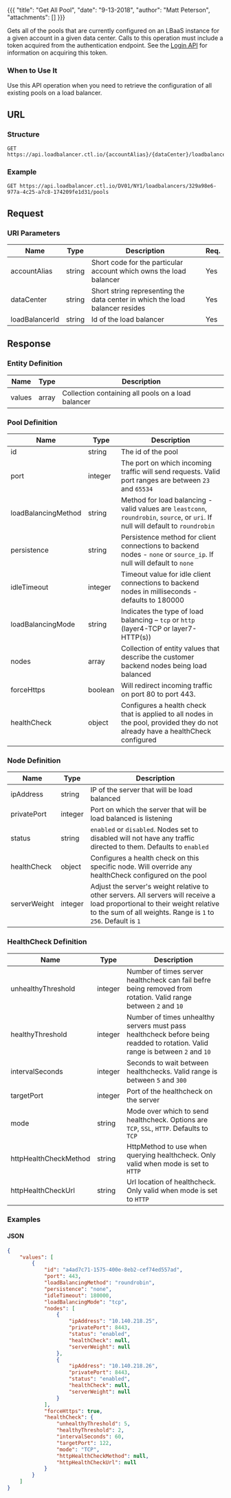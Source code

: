 {{{
  "title": "Get All Pool",
  "date": "9-13-2018",
  "author": "Matt Peterson",
  "attachments": []
}}}

Gets all of the pools that are currently configured on an LBaaS instance for a given account in a given data center. Calls to this operation must include a token acquired from the authentication endpoint. See the [Login API](../Authentication/login.md) for information on acquiring this token.

### When to Use It

Use this API operation when you need to retrieve the configuration of all existing pools on a load balancer. 

## URL

### Structure

    GET https://api.loadbalancer.ctl.io/{accountAlias}/{dataCenter}/loadbalancers/{loadBalancerId}/pools

### Example

    GET https://api.loadbalancer.ctl.io/DV01/NY1/loadbalancers/329a98e6-977a-4c25-a7c8-174209fe1d31/pools

## Request

### URI Parameters

| Name | Type | Description | Req. |
| --- | --- | --- | --- |
| accountAlias | string | Short code for the particular account which owns the load balancer | Yes |
| dataCenter | string | Short string representing the data center in which the load balancer resides | Yes |
| loadBalancerId | string | Id of the load balancer | Yes |

## Response

### Entity Definition

| Name | Type | Description |
| --- | --- | --- |
| values | array | Collection containing all pools on a load balancer |

### Pool Definition

| Name | Type | Description |
| --- | --- | --- |
| id | string | The id of the pool |
| port | integer | The port on which incoming traffic will send requests. Valid port ranges are between `23` and `65534` |
| loadBalancingMethod | string | Method for load balancing - valid values are `leastconn`, `roundrobin`, `source`, or `uri`. If null will default to `roundrobin` |
| persistence | string | Persistence method for client connections to backend nodes - `none` or `source_ip`. If null will default to `none` |
| idleTimeout | integer | Timeout value for idle client connections to backend nodes in milliseconds - defaults to 180000 |
| loadBalancingMode | string | Indicates the type of load balancing – `tcp` or `http` (layer4-TCP or layer7-HTTP(s)) |
| nodes | array | Collection of entity values that describe the customer backend nodes being load balanced |
| forceHttps | boolean | Will redirect incoming traffic on port 80 to port 443. |
| healthCheck | object | Configures a health check that is applied to all nodes in the pool, provided they do not already have a healthCheck configured |

### Node Definition 

| Name | Type | Description |
| --- | --- | --- |
| ipAddress | string | IP of the server that will be load balanced |
| privatePort | integer | Port on which the server that will be load balanced is listening |
| status | string | `enabled` or `disabled`. Nodes set to disabled will not have any traffic directed to them. Defaults to `enabled` | 
| healthCheck | object | Configures a health check on this specific node. Will override any healthCheck configured on the pool |
| serverWeight | integer | Adjust the server's weight relative to other servers. All servers will receive a load proportional to their weight relative to the sum of all weights. Range is `1` to `256`. Default is `1` |

### HealthCheck Definition 

| Name | Type | Description |
| --- | --- | --- |
| unhealthyThreshold | integer | Number of times server healthcheck can fail befre being removed from rotation. Valid range between `2` and `10` |
| healthyThreshold | integer | Number of times unhealthy servers must pass healthcheck before being readded to rotation. Valid range is between `2` and `10` |
| intervalSeconds | integer | Seconds to wait between healthchecks. Valid range is between `5` and `300` |
| targetPort | integer | Port of the healthcheck on the server |
| mode | string | Mode over which to send healthcheck. Options are `TCP`, `SSL`, `HTTP`. Defaults to `TCP` |
| httpHealthCheckMethod | string | HttpMethod to use when querying healthcheck. Only valid when mode is set to `HTTP` |
| httpHealthCheckUrl | string | Url location of healthcheck. Only valid when mode is set to `HTTP` |

### Examples

#### JSON
```json
{
    "values": [
        {
            "id": "a4ad7c71-1575-400e-8eb2-cef74ed557ad",
            "port": 443,
            "loadBalancingMethod": "roundrobin",
            "persistence": "none",
            "idleTimeout": 180000,
            "loadBalancingMode": "tcp",
            "nodes": [
                {
                    "ipAddress": "10.140.218.25",
                    "privatePort": 8443,
                    "status": "enabled",
                    "healthCheck": null,
                    "serverWeight": null
                },
                {
                    "ipAddress": "10.140.218.26",
                    "privatePort": 8443,
                    "status": "enabled",
                    "healthCheck": null,
                    "serverWeight": null
                }
            ],
            "forceHttps": true,
            "healthCheck": {
                "unhealthyThreshold": 5,
                "healthyThreshold": 2,
                "intervalSeconds": 60,
                "targetPort": 122,
                "mode": "TCP",
                "httpHealthCheckMethod": null,
                "httpHealthCheckUrl": null
            } 
        }
    ]
}
```
